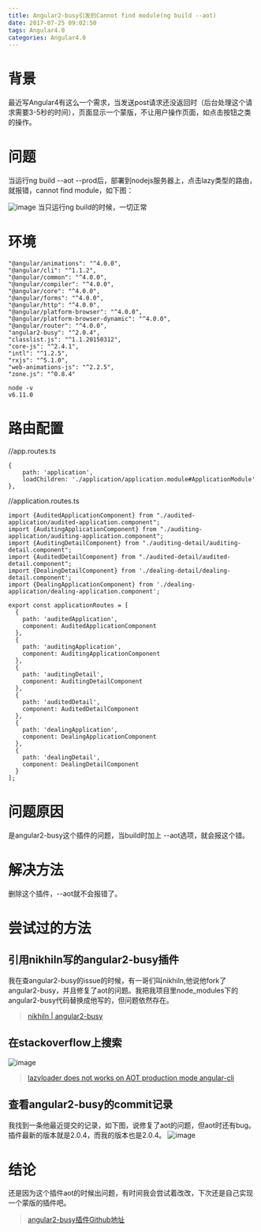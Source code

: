 ```yaml
---
title: Angular2-busy引发的Cannot find module(ng build --aot)
date: 2017-07-25 09:02:50
tags: Angular4.0
categories: Angular4.0
---
```

# 背景
最近写Angular4有这么一个需求，当发送post请求还没返回时（后台处理这个请求需要3-5秒的时间），页面显示一个蒙版，不让用户操作页面，如点击按钮之类的操作。
# 问题
当运行ng build --aot --prod后，部署到nodejs服务器上，点击lazy类型的路由，就报错，cannot find module，如下图：
<!-- more -->
![image](http://oop1po68r.bkt.clouddn.com/angular4-3-1.png)
当只运行ng build的时候，一切正常
# 环境

```
"@angular/animations": "^4.0.0",
"@angular/cli": "^1.1.2",
"@angular/common": "^4.0.0",
"@angular/compiler": "^4.0.0",
"@angular/core": "^4.0.0",
"@angular/forms": "^4.0.0",
"@angular/http": "^4.0.0",
"@angular/platform-browser": "^4.0.0",
"@angular/platform-browser-dynamic": "^4.0.0",
"@angular/router": "^4.0.0",
"angular2-busy": "^2.0.4",
"classlist.js": "^1.1.20150312",
"core-js": "^2.4.1",
"intl": "^1.2.5",
"rxjs": "^5.1.0",
"web-animations-js": "^2.2.5",
"zone.js": "^0.8.4"
```

```
node -v
v6.11.0
```
# 路由配置
//app.routes.ts

```
{
    path: 'application',
    loadChildren: './application/application.module#ApplicationModule'
},
```
//application.routes.ts

```
import {AuditedApplicationComponent} from "./audited-application/audited-application.component";
import {AuditingApplicationComponent} from "./auditing-application/auditing-application.component";
import {AuditingDetailComponent} from "./auditing-detail/auditing-detail.component";
import {AuditedDetailComponent} from "./audited-detail/audited-detail.component";
import {DealingDetailComponent} from './dealing-detail/dealing-detail.component';
import {DealingApplicationComponent} from './dealing-application/dealing-application.component';

export const applicationRoutes = [
  {
    path: 'auditedApplication',
    component: AuditedApplicationComponent
  },
  {
    path: 'auditingApplication',
    component: AuditingApplicationComponent
  },
  {
    path: 'auditingDetail',
    component: AuditingDetailComponent
  },
  {
    path: 'auditedDetail',
    component: AuditedDetailComponent
  },
  {
    path: 'dealingApplication',
    component: DealingApplicationComponent
  },
  {
    path: 'dealingDetail',
    component: DealingDetailComponent
  }
];
```
# 问题原因
是angular2-busy这个插件的问题，当build时加上 --aot选项，就会报这个错。
# 解决方法
删除这个插件，--aot就不会报错了。
# 尝试过的方法
## 引用nikhiln写的angular2-busy插件
我在查angular2-busy的issue的时候，有一哥们叫nikhiln,他说他fork了angular2-busy，并且修复了aot的问题。我把我项目里node_modules下的angular2-busy代码替换成他写的，但问题依然存在。

> [nikhiln | angular2-busy](https://github.com/nikhiln/angular2-busy)

## 在stackoverflow上搜索
![image](http://oop1po68r.bkt.clouddn.com/angular4-3-2.png)
> [lazyloader does not works on AOT production mode angular-cli](https://stackoverflow.com/questions/44163737/lazyloader-does-not-works-on-aot-production-mode-angular-cli)

## 查看angular2-busy的commit记录
我找到一条他最近提交的记录，如下图，说修复了aot的问题，但aot时还有bug。插件最新的版本就是2.0.4，而我的版本也是2.0.4。
![image](http://oop1po68r.bkt.clouddn.com/angular4-3-3.png)
# 结论
还是因为这个插件aot的时候出问题，有时间我会尝试着改改，下次还是自己实现一个蒙版的插件吧。

> [angular2-busy插件Github地址](https://github.com/devyumao/angular2-busy)